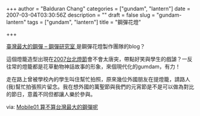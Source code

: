 +++
author = "Balduran Chang"
categories = ["gundam", "lantern"]
date = 2007-03-04T03:30:56Z
description = ""
draft = false
slug = "gundam-lantern"
tags = ["gundam", "lantern"]
title = "鋼彈花燈"

+++


[臺灣最大的鋼彈 – 鋼彈研究室 ](http://tw.myblog.yahoo.com/jw!iJ2YLaaQFRaFzxSAnA02nVpv/article?mid=110&prev=-1&next=-1 "臺灣最大的鋼彈 - 鋼彈研究室 - Yahoo!奇摩部落格")是鋼彈花燈製作團隊的blog？

這個燈籠造型出現在[2007台北燈節](http://www.taipei-festival2007.com/db/index.htm "福臨台北諸世興　2007台北燈節邀請您來賞燈")會不會太唐突，帶點好笑與學生的戲謔？一反往常的燈籠都是花草動物神話故事的形象，來個現代化的gumdam，有力！

走在路上曾被學校內的學生叫住幫忙拍照，原來幾位外國朋友在提燈籠，請路人(我)幫忙拍張照片留念。我在想外國的萬聖節與我們的元宵節是不是可以做為對比的節日，意義不同但都讓人樂於參與。

via: [Mobile01 算不算台灣最大的鋼彈呢](http://www.mobile01.com/topicdetail.php?f=181&t=288059&last=2412778 "Mobile01 算不算台灣最大的鋼彈呢")

